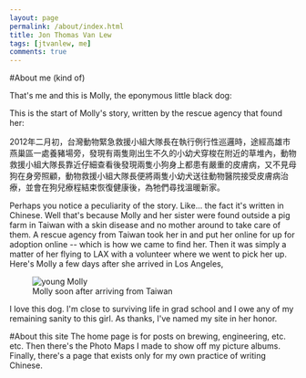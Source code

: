 ```yaml
---
layout: page
permalink: /about/index.html
title: Jon Thomas Van Lew
tags: [jtvanlew, me]
comments: true
---
```

#About me (kind of)

<div class="circle large" style="background-image: url('{{ site.url }}/img/vanlew_profile.jpg')"></div>

That's me and this is Molly, the eponymous little black dog:

<div class="circle large" style="background-image: url('{{ site.url }}/img/page/about/molly-bw.jpg')"></div>


This is the start of Molly's story, written by the rescue agency that found her:

2012年二月初，台灣動物緊急救援小組大隊長在執行例行性巡邏時，途經高雄市燕巢區一處養豬場旁，發現有兩隻剛出生不久的小幼犬穿梭在附近的草堆內，動物救援小組大隊長靠近仔細查看後發現兩隻小狗身上都患有嚴重的皮膚病，又不見母狗在身旁照顧，動物救援小組大隊長便將兩隻小幼犬送往動物醫院接受皮膚病治療，並會在狗兒療程結束恢復健康後，為牠們尋找溫暖新家。

Perhaps you notice a peculiarity of the story. Like... the fact it's written in Chinese. Well that's because Molly and her sister were found outside a pig farm in Taiwan with a skin disease and no mother around to take care of them. A rescue agency from Taiwan took her in and put her online for up for adoption online -- which is how we came to find her. Then it was simply a matter of her flying to LAX with a volunteer where we went to pick her up. Here's Molly a few days after she arrived in Los Angeles, 

<figure>
	<img src="{{ site.url }}/img/page/about/molly-young.jpg" alt="young Molly">
	<figcaption>Molly soon after arriving from Taiwan</figcaption>
</figure>

I love this dog. I'm close to surviving life in grad school and I owe any of my remaining sanity to this girl. As thanks, I've named my site in her honor.

#About this site
The home page is for posts on brewing, engineering, etc. etc. Then there's the Photo Maps I made to show off my picture albums. Finally, there's a page that exists only for my own practice of writing Chinese.